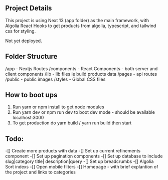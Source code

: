 ## Project Details

This project is using Next 13 (app folder) as the main framework, with Algolia React Hooks to get products from algolia, typescript, and tailwind css for styling. 

Not yet deployed.

## Folder Structure 

/app - Nextjs Routes
/components - React Components - both server and client components 
/lib - lib files ie build products data 
/pages - api routes
/public - public images 
/styles - Global CSS files

## How to boot ups

1. Run yarn or npm install to get node modules 
2. Run yarn dev or npm run dev to boot dev mode - should be available localhost:3000
3. To get production do yarn build / yarn run build then start

## Todo: 

-[] Create more products with data
-[] Set up current refinements component
-[] Set up pagination components 
-[] Set up database to include slug|category title| description|query
-[] Set up breadcrumbs
-[] Algolia Sort indexs 
-[] Open mobile filters
-[] Homepage - with brief explantion of the project and links to categories